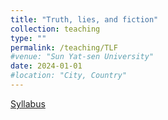 ```yaml
---
title: "Truth, lies, and fiction"
collection: teaching
type: ""
permalink: /teaching/TLF
#venue: "Sun Yat-sen University"
date: 2024-01-01
#location: "City, Country"
---
```

[Syllabus](../assets/TLF.pdf)
